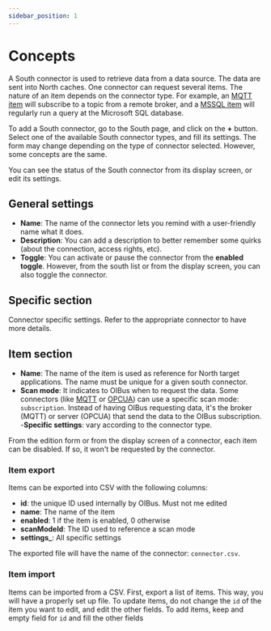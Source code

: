 ```yaml
---
sidebar_position: 1
---
```


# Concepts
A South connector is used to retrieve data from a data source. The data are sent into North caches. 
One connector can request several items. The nature of an item depends on the connector type. For example, an 
[MQTT item](./mqtt.md) will subscribe to a topic from a remote broker, and a [MSSQL item](./mssql.md) will regularly 
run a query at the Microsoft SQL database.

To add a South connector, go to the South page, and click on the **+** button. Select one of the available South 
connector types, and fill its settings. The form may change depending on the type of connector selected. However, some 
concepts are the same.

You can see the status of the South connector from its display screen, or edit its settings.

## General settings
- **Name**: The name of the connector lets you remind with a user-friendly name what it does. 
- **Description**: You can add a description to better remember some quirks (about the connection, access rights, etc). 
- **Toggle**: You can activate or pause the connector from the **enabled toggle**. However, from the south list or from 
the display screen, you can also toggle the connector.

## Specific section
Connector specific settings. Refer to the appropriate connector to have more details.

## Item section
- **Name**: The name of the item is used as reference for North target applications. The name must be unique for a given 
south connector.
- **Scan mode**: It indicates to OIBus when to request the data. Some connectors (like [MQTT](./mqtt.md) or [OPCUA](./opcua.md))
can use a specific scan mode: `subscription`. Instead of having OIBus requesting data, it's the broker (MQTT) or server (OPCUA)
that send the data to the OIBus subscription.
-**Specific settings**: vary according to the connector type.

From the edition form or from the display screen of a connector, each item can be disabled. If so, it won't be requested 
by the connector.

### Item export
Items can be exported into CSV with the following columns:
- **id**: the unique ID used internally by OIBus. Must not me edited
- **name**: The name of the item
- **enabled**: 1 if the item is enabled, 0 otherwise
- **scanModeId**: The ID used to reference a scan mode
- **settings_**: All specific settings

The exported file will have the name of the connector: `connector.csv`.

### Item import
Items can be imported from a CSV. First, export a list of items. This way, you will have a properly set up file.
To update items, do not change the `id` of the item you want to edit, and edit the other fields.
To add items, keep and empty field for `id` and fill the other fields


